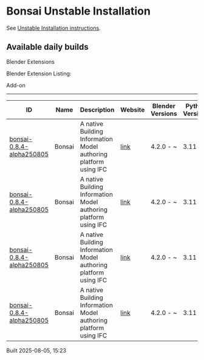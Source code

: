 # Bonsai Unstable Installation

See [Unstable Installation instructions](https://docs.bonsaibim.org/guides/development/installation.html#unstable-installation).

## Available daily builds

Blender Extensions


Blender Extension Listing:

Add-on

---

| ID | Name | Description | Website | Blender Versions | Python Versions | Platforms | Size |
| --- | --- | --- | --- | --- | --- | --- | --- |
| [bonsai-0.8.4-alpha250805](https://github.com/IfcOpenShell/IfcOpenShell/releases/download/bonsai-0.8.4-alpha2508051519/bonsai_py311-0.8.4-alpha250805-macos-arm64.zip?repository=https://raw.githubusercontent.com/IfcOpenShell/bonsai_unstable_repo/main/index.json&blender_version_min=4.2.0&platforms=macos-arm64&python_versions=3.11) | Bonsai | A native Building Information Model authoring platform using IFC | [link](https://bonsaibim.org/) | 4.2.0 - ~ | 3.11 | macos-arm64 | 107.4MB |
| [bonsai-0.8.4-alpha250805](https://github.com/IfcOpenShell/IfcOpenShell/releases/download/bonsai-0.8.4-alpha2508051519/bonsai_py311-0.8.4-alpha250805-linux-x64.zip?repository=https://raw.githubusercontent.com/IfcOpenShell/bonsai_unstable_repo/main/index.json&blender_version_min=4.2.0&platforms=linux-x64&python_versions=3.11) | Bonsai | A native Building Information Model authoring platform using IFC | [link](https://bonsaibim.org/) | 4.2.0 - ~ | 3.11 | linux-x64 | 114.1MB |
| [bonsai-0.8.4-alpha250805](https://github.com/IfcOpenShell/IfcOpenShell/releases/download/bonsai-0.8.4-alpha2508051519/bonsai_py311-0.8.4-alpha250805-macos-x64.zip?repository=https://raw.githubusercontent.com/IfcOpenShell/bonsai_unstable_repo/main/index.json&blender_version_min=4.2.0&platforms=macos-x64&python_versions=3.11) | Bonsai | A native Building Information Model authoring platform using IFC | [link](https://bonsaibim.org/) | 4.2.0 - ~ | 3.11 | macos-x64 | 104.5MB |
| [bonsai-0.8.4-alpha250805](https://github.com/IfcOpenShell/IfcOpenShell/releases/download/bonsai-0.8.4-alpha2508051519/bonsai_py311-0.8.4-alpha250805-windows-x64.zip?repository=https://raw.githubusercontent.com/IfcOpenShell/bonsai_unstable_repo/main/index.json&blender_version_min=4.2.0&platforms=windows-x64&python_versions=3.11) | Bonsai | A native Building Information Model authoring platform using IFC | [link](https://bonsaibim.org/) | 4.2.0 - ~ | 3.11 | windows-x64 | 89.0MB |

Built 2025-08-05, 15:23